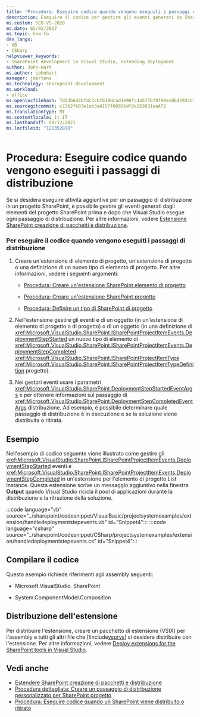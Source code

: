 ```yaml
---
title: 'Procedura: Eseguire codice quando vengono eseguiti i passaggi di distribuzione | Microsoft Docs'
description: Eseguire il codice per gestire gli eventi generati da SharePoint di progetto prima e dopo Visual Studio esegue un passaggio di distribuzione.
ms.custom: SEO-VS-2020
ms.date: 02/02/2017
ms.topic: how-to
dev_langs:
- VB
- CSharp
helpviewer_keywords:
- SharePoint development in Visual Studio, extending deployment
author: John-Hart
ms.author: johnhart
manager: jmartens
ms.technology: sharepoint-development
ms.workload:
- office
ms.openlocfilehash: 7d23b6d2bfdc3cbf619dcad4e96fc4a577bf8f90ec864292cb7aac2b3a2ebf26
ms.sourcegitcommit: c72b2f603e1eb3a4157f00926df2e263831ea472
ms.translationtype: MT
ms.contentlocale: it-IT
ms.lasthandoff: 08/12/2021
ms.locfileid: "121352890"
---
```

# <a name="how-to-run-code-when-deployment-steps-are-executed"></a>Procedura: Eseguire codice quando vengono eseguiti i passaggi di distribuzione
  Se si desidera eseguire attività aggiuntive per un passaggio di distribuzione in un progetto SharePoint, è possibile gestire gli eventi generati dagli elementi del progetto SharePoint prima e dopo che Visual Studio esegue ogni passaggio di distribuzione. Per altre informazioni, vedere [Estensione SharePoint creazione di pacchetti e distribuzione](../sharepoint/extending-sharepoint-packaging-and-deployment.md).

### <a name="to-run-code-when-deployment-steps-are-executed"></a>Per eseguire il codice quando vengono eseguiti i passaggi di distribuzione

1. Creare un'estensione di elemento di progetto, un'estensione di progetto o una definizione di un nuovo tipo di elemento di progetto. Per altre informazioni, vedere i seguenti argomenti:

    - [Procedura: Creare un'estensione SharePoint elemento di progetto](../sharepoint/how-to-create-a-sharepoint-project-item-extension.md)

    - [Procedura: Creare un'estensione SharePoint progetto](../sharepoint/how-to-create-a-sharepoint-project-extension.md)

    - [Procedura: Definire un tipo di SharePoint di progetto](../sharepoint/how-to-define-a-sharepoint-project-item-type.md)

2. Nell'estensione gestire gli eventi e di un oggetto (in un'estensione di elemento di progetto o di progetto) o di un oggetto (in una definizione di <xref:Microsoft.VisualStudio.SharePoint.ISharePointProjectItemEvents.DeploymentStepStarted> un nuovo tipo di elemento di <xref:Microsoft.VisualStudio.SharePoint.ISharePointProjectItemEvents.DeploymentStepCompleted> <xref:Microsoft.VisualStudio.SharePoint.ISharePointProjectItemType> <xref:Microsoft.VisualStudio.SharePoint.ISharePointProjectItemTypeDefinition> progetto).

3. Nei gestori eventi usare i parametri <xref:Microsoft.VisualStudio.SharePoint.DeploymentStepStartedEventArgs> e per ottenere informazioni sul passaggio di <xref:Microsoft.VisualStudio.SharePoint.DeploymentStepCompletedEventArgs> distribuzione. Ad esempio, è possibile determinare quale passaggio di distribuzione è in esecuzione e se la soluzione viene distribuita o ritirata.

## <a name="example"></a>Esempio
 Nell'esempio di codice seguente viene illustrato come gestire gli <xref:Microsoft.VisualStudio.SharePoint.ISharePointProjectItemEvents.DeploymentStepStarted> eventi e <xref:Microsoft.VisualStudio.SharePoint.ISharePointProjectItemEvents.DeploymentStepCompleted> in un'estensione per l'elemento di progetto List Instance. Questa estensione scrive un messaggio aggiuntivo nella finestra **Output** quando Visual Studio ricicla il pool di applicazioni durante la distribuzione e la ritrazione della soluzione.

 :::code language="vb" source="../sharepoint/codesnippet/VisualBasic/projectsystemexamples/extension/handledeploymentstepevents.vb" id="Snippet4":::
 :::code language="csharp" source="../sharepoint/codesnippet/CSharp/projectsystemexamples/extension/handledeploymentstepevents.cs" id="Snippet4":::

## <a name="compile-the-code"></a>Compilare il codice
 Questo esempio richiede riferimenti agli assembly seguenti:

- Microsoft.VisualStudio. SharePoint

- System.ComponentModel.Composition

## <a name="deploy-the-extension"></a>Distribuzione dell'estensione
 Per distribuire l'estensione, creare un pacchetto di estensione (VSIX) per l'assembly e tutti gli altri file che [!include[vsprvs](../sharepoint/includes/vsprvs-md.md)] si desidera distribuire con l'estensione. Per altre informazioni, vedere [Deploy extensions for the SharePoint tools in Visual Studio](../sharepoint/deploying-extensions-for-the-sharepoint-tools-in-visual-studio.md).

## <a name="see-also"></a>Vedi anche
- [Estendere SharePoint creazione di pacchetti e distribuzione](../sharepoint/extending-sharepoint-packaging-and-deployment.md)
- [Procedura dettagliata: Creare un passaggio di distribuzione personalizzato per SharePoint progetto](../sharepoint/walkthrough-creating-a-custom-deployment-step-for-sharepoint-projects.md)
- [Procedura: Eseguire codice quando un SharePoint viene distribuito o ritirato](../sharepoint/how-to-run-code-when-a-sharepoint-project-is-deployed-or-retracted.md)
